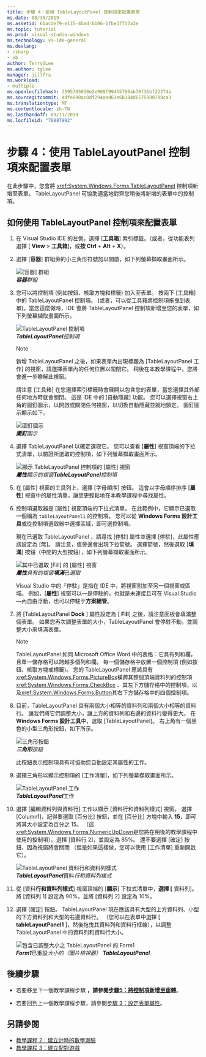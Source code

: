 ```yaml
---
title: 步驟 4：使用 TableLayoutPanel 控制項來配置表單
ms.date: 08/30/2019
ms.assetid: 61acde79-e115-4bad-bb06-1fbe37717a3e
ms.topic: tutorial
ms.prod: visual-studio-windows
ms.technology: vs-ide-general
ms.devlang:
- csharp
- vb
author: TerryGLee
ms.author: tglee
manager: jillfra
ms.workload:
- multiple
ms.openlocfilehash: 3595705030e2e969f99455700ab70f36bf22274a
ms.sourcegitcommit: 4dfe098ac0df294aad63e6b384d6575980798ca3
ms.translationtype: MT
ms.contentlocale: zh-TW
ms.lasthandoff: 09/11/2019
ms.locfileid: "70887992"
---
```

# <a name="step-4-lay-out-your-form-with-a-tablelayoutpanel-control"></a>步驟 4：使用 TableLayoutPanel 控制項來配置表單

在此步驟中，您會將 <xref:System.Windows.Forms.TableLayoutPanel> 控制項新增至表單。 TableLayoutPanel 可協助適當地對齊您稍後將新增的表單中的控制項。

## <a name="how-to-lay-out-your-form-with-a-tablelayoutpanel-control"></a>如何使用 TableLayoutPanel 控制項來配置表單

1. 在 Visual Studio IDE 的左側，選擇 [**工具箱**] 索引標籤。（或者，從功能表列選擇 [ **View**  > **工具箱**]，或**按 Ctrl** + **Alt** + **X**）。

1. 選擇 [**容器**] 群組旁的小三角形符號加以開啟，如下列螢幕擷取畫面所示。

     ![[容器] 群組](../ide/media/express_toolbox.png)<br>
***容器****群組*

1. 您可以將控制項 (例如按鈕、核取方塊和標籤) 加入至表單。 按兩下 [工具箱] 中的 TableLayoutPanel 控制項。 (或者，可以從工具箱將控制項拖曳到表單)。當您這麼做時，IDE 會將 TableLayoutPanel 控制項新增至您的表單，如下列螢幕擷取畫面所示。

     ![TableLayoutPanel 控制項](../ide/media/express_formtablelayout.png)<br>
***TableLayoutPanel****控制項*

    > [!NOTE]
    > 新增 TableLayoutPanel 之後，如果表單內出現標題為 [TableLayoutPanel 工作] 的視窗，請選擇表單內的任何位置以關閉它。 稍後在本教學課程中，您將會進一步瞭解此視窗。

     請注意 [工具箱] 在您選擇索引標籤時會展開以包含您的表單，當您選擇其外部任何地方時就會關閉。 這是 IDE 中的 [自動隱藏] 功能。 您可以選擇視窗右上角的圖釘圖示，以開啟或關閉任何視窗，以切換自動隱藏並就地鎖定。 圖釘圖示顯示如下。

     ![圖釘圖示](../ide/media/express_pushpintoolbox.png)<br>
***圖釘****圖示*

1. 選擇 TableLayoutPanel 以確定選取它。 您可以查看 [**屬性**] 視窗頂端的下拉式清單，以驗證所選取的控制項，如下列螢幕擷取畫面所示。

     ![顯示 TableLayoutPanel 控制項的 [屬性] 視窗](../ide/media/express_controlspropwin.png)<br>
***屬性****顯示的視窗****TableLayoutPanel****控制項*

1. 在 [屬性] 視窗的工具列上，選擇 [字母順序] 按鈕。 這會以字母順序排序 [**屬性**] 視窗中的屬性清單，讓您更輕鬆地在本教學課程中尋找屬性。

1. 控制項選取器是 [屬性] 視窗頂端的下拉式清單。 在此範例中，它顯示已選取一個稱為 `tableLayoutPanel1` 的控制項。 您可以從 **Windows Forms 設計工具**或從控制項選取器中選擇區域，即可選控制項。

   現在已選取 TableLayoutPanel ，請尋找 [停駐] 屬性並選擇 [停駐]，此屬性應該設定為 [無]。 請注意，值旁邊會出現下拉箭號。 選擇箭號，然後選取 [**填滿**] 按鈕（中間的大型按鈕），如下列螢幕擷取畫面所示。

     ![其中已選取 [Fill] 的 [屬性] 視窗](../ide/media/express_docktable.png)<br>
***屬性****具有的視窗****填滿***已*選取*

     Visual Studio 中的「停駐」是指在 IDE 中，將視窗附加至另一個視窗或區域。 例如，[**屬性**] 視窗可以&mdash;是停駐的，也就是未連接且可在 Visual Studio&mdash;內自由浮動，也可以停駐于**方案總管**。

1. 將 [TableLayoutPanel **Dock** ] 屬性設定為 [ **Fill**] 之後，請注意面板會填滿整個表單。 如果您再次調整表單的大小，TableLayoutPanel 會停駐不動，並調整大小來填滿表單。

    > [!NOTE]
    > TableLayoutPanel 如同 Microsoft Office Word 中的表格：它具有列和欄，且單一儲存格可以跨越多個列和欄。 每一個儲存格中放置一個控制項 (例如按鈕、核取方塊或標籤)。 您的 TableLayoutPanel 應該具有<xref:System.Windows.Forms.PictureBox>橫跨其整個頂端資料列的控制項<xref:System.Windows.Forms.CheckBox> 、其左下方儲存格中的控制項，以及<xref:System.Windows.Forms.Button>其右下方儲存格中的四個控制項。

1. 目前，TableLayoutPanel 具有兩個大小相等的資料列和兩個大小相等的資料行。 讓我們將它們調整大小，讓上方的資料列和右邊的資料行變得更大。 在 **Windows Forms 設計工具**中，選取 [TableLayoutPanel]。 右上角有一個黑色的小型三角形按鈕，如下所示。

     ![三角形按鈕](../ide/media/express_iconblacktriangle.gif)<br>
***三角形****按鈕*

     此按鈕表示控制項具有可協助您自動設定其屬性的工作。

1. 選擇三角形以顯示控制項的 [工作清單]，如下列螢幕擷取畫面所示。

     ![TableLayoutPanel 工作](../ide/media/express_tablepanel.png)<br>
***TableLayoutPanel***工作

1. 選擇 [編輯資料列與資料行] 工作以顯示 [資料行和資料列樣式] 視窗。 選擇 [Column1]，記得要選取 [百分比] 按鈕，並在 [百分比] 方塊中輸入 **15**，即可將其大小設定為百分之 15。 （這<xref:System.Windows.Forms.NumericUpDown>是您將在稍後的教學課程中使用的控制項）。選擇 [資料行 2]，並設定為 85%。 還不要選擇 [確定] 按鈕，因為視窗將會關閉 （但是如果這樣做，您可以使用 [工作清單] 重新開啟它）。

     ![TableLayoutPanel 資料行和資料列樣式](../ide/media/vs_tablelayoutpanel_setup.png)<br>
***TableLayoutPanel***資料*行和資料列樣式*

1. 從 [資料**行和資料列樣式**] 視窗頂端的 [**顯示**] 下拉式清單中，**選擇 [** 資料列]。 將 [資料列 1] 設定為 90%，並將 [資料列 2] 設定為 10%。

1. 選擇 [確定] 按鈕。 TableLayoutPanel 現在應該具有大型的上方資料列、小型的下方資料列和大型的右邊資料行。 （您可以在表單中選擇 [ **tableLayoutPanel1** ]，然後拖曳其資料列和資料行框線），以調整 TableLayoutPanel 中的資料列和資料行大小。

     ![包含已調整大小之 TableLayoutPanel 的 Form1](../ide/media/vs_formafterlayoutpanel.png)<br>
***Form1***已重設*大小的（圖片檢視器）* ***TableLayoutPanel***

## <a name="next-steps"></a>後續步驟

* 若要移至下一個教學課程步驟 **，請參閱[步驟5：將控制項新增至窗](../ide/step-5-add-controls-to-your-form.md)體**。

* 若要回到上一個教學課程步驟，請參閱[步驟 3：設定表單屬性](../ide/step-3-set-your-form-properties.md)。

## <a name="see-also"></a>另請參閱

* [教學課程 2：建立計時的數學測驗](tutorial-2-create-a-timed-math-quiz.md)
* [教學課程 3：建立配對遊戲](tutorial-3-create-a-matching-game.md)
